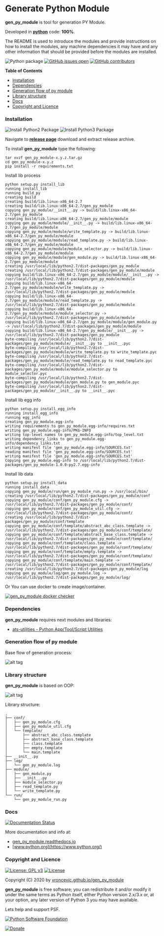 # Generate Python Module

**gen_py_module** is tool for generation PY Module.

Developed in **[python](https://www.python.org/)** code: **100%**.

The README is used to introduce the modules and provide instructions on
how to install the modules, any machine dependencies it may have and any
other information that should be provided before the modules are installed.

![Python package](https://github.com/vroncevic/gen_py_module/workflows/Python%20package%20gen_py_module/badge.svg?branch=master) [![GitHub issues open](https://img.shields.io/github/issues/vroncevic/gen_py_module.svg)](https://github.com/vroncevic/gen_py_module/issues) [![GitHub contributors](https://img.shields.io/github/contributors/vroncevic/gen_py_module.svg)](https://github.com/vroncevic/gen_py_module/graphs/contributors)

<!-- START doctoc generated TOC please keep comment here to allow auto update -->
<!-- DON'T EDIT THIS SECTION, INSTEAD RE-RUN doctoc TO UPDATE -->
**Table of Contents**

- [Installation](#installation)
- [Dependencies](#dependencies)
- [Generation flow of py module](#generation-flow-of-py-module)
- [Library structure](#library-structure)
- [Docs](#docs)
- [Copyright and Licence](#copyright-and-licence)

<!-- END doctoc generated TOC please keep comment here to allow auto update -->

### Installation

![Install Python2 Package](https://github.com/vroncevic/gen_py_module/workflows/Install%20Python2%20Package%20gen_py_module/badge.svg?branch=master) ![Install Python3 Package](https://github.com/vroncevic/gen_py_module/workflows/Install%20Python3%20Package%20gen_py_module/badge.svg?branch=master)

Navigate to **[release page](https://github.com/vroncevic/gen_py_module/releases)** download and extract release archive.

To install **gen_py_module** type the following:
```
tar xvzf gen_py_module-x.y.z.tar.gz
cd gen_py_module-x.y.z
pip install -r requirements.txt
```

Install lib process
```
python setup.py install_lib
running install_lib
running build_py
creating build
creating build/lib.linux-x86_64-2.7
creating build/lib.linux-x86_64-2.7/gen_py_module
copying gen_py_module/__init__.py -> build/lib.linux-x86_64-2.7/gen_py_module
creating build/lib.linux-x86_64-2.7/gen_py_module/module
copying gen_py_module/module/__init__.py -> build/lib.linux-x86_64-2.7/gen_py_module/module
copying gen_py_module/module/write_template.py -> build/lib.linux-x86_64-2.7/gen_py_module/module
copying gen_py_module/module/read_template.py -> build/lib.linux-x86_64-2.7/gen_py_module/module
copying gen_py_module/module/module_selector.py -> build/lib.linux-x86_64-2.7/gen_py_module/module
copying gen_py_module/module/gen_module.py -> build/lib.linux-x86_64-2.7/gen_py_module/module
creating /usr/local/lib/python2.7/dist-packages/gen_py_module
creating /usr/local/lib/python2.7/dist-packages/gen_py_module/module
copying build/lib.linux-x86_64-2.7/gen_py_module/module/__init__.py -> /usr/local/lib/python2.7/dist-packages/gen_py_module/module
copying build/lib.linux-x86_64-2.7/gen_py_module/module/write_template.py -> /usr/local/lib/python2.7/dist-packages/gen_py_module/module
copying build/lib.linux-x86_64-2.7/gen_py_module/module/read_template.py -> /usr/local/lib/python2.7/dist-packages/gen_py_module/module
copying build/lib.linux-x86_64-2.7/gen_py_module/module/module_selector.py -> /usr/local/lib/python2.7/dist-packages/gen_py_module/module
copying build/lib.linux-x86_64-2.7/gen_py_module/module/gen_module.py -> /usr/local/lib/python2.7/dist-packages/gen_py_module/module
copying build/lib.linux-x86_64-2.7/gen_py_module/__init__.py -> /usr/local/lib/python2.7/dist-packages/gen_py_module
byte-compiling /usr/local/lib/python2.7/dist-packages/gen_py_module/module/__init__.py to __init__.pyc
byte-compiling /usr/local/lib/python2.7/dist-packages/gen_py_module/module/write_template.py to write_template.pyc
byte-compiling /usr/local/lib/python2.7/dist-packages/gen_py_module/module/read_template.py to read_template.pyc
byte-compiling /usr/local/lib/python2.7/dist-packages/gen_py_module/module/module_selector.py to module_selector.pyc
byte-compiling /usr/local/lib/python2.7/dist-packages/gen_py_module/module/gen_module.py to gen_module.pyc
byte-compiling /usr/local/lib/python2.7/dist-packages/gen_py_module/__init__.py to __init__.pyc
```

Install lib egg info
```
python setup.py install_egg_info
running install_egg_info
running egg_info
creating gen_py_module.egg-info
writing requirements to gen_py_module.egg-info/requires.txt
writing gen_py_module.egg-info/PKG-INFO
writing top-level names to gen_py_module.egg-info/top_level.txt
writing dependency_links to gen_py_module.egg-info/dependency_links.txt
writing manifest file 'gen_py_module.egg-info/SOURCES.txt'
reading manifest file 'gen_py_module.egg-info/SOURCES.txt'
writing manifest file 'gen_py_module.egg-info/SOURCES.txt'
Copying gen_py_module.egg-info to /usr/local/lib/python2.7/dist-packages/gen_py_module-1.0.0-py2.7.egg-info
```

Install lib data
```
python setup.py install_data
running install_data
copying gen_py_module/run/gen_py_module_run.py -> /usr/local/bin/
creating /usr/local/lib/python2.7/dist-packages/gen_py_module/conf
copying gen_py_module/conf/gen_py_module.cfg -> /usr/local/lib/python2.7/dist-packages/gen_py_module/conf/
copying gen_py_module/conf/gen_py_module_util.cfg -> /usr/local/lib/python2.7/dist-packages/gen_py_module/conf/
creating /usr/local/lib/python2.7/dist-packages/gen_py_module/conf/template
copying gen_py_module/conf/template/abstract_abc_class.template -> /usr/local/lib/python2.7/dist-packages/gen_py_module/conf/template/
copying gen_py_module/conf/template/abstract_base_class.template -> /usr/local/lib/python2.7/dist-packages/gen_py_module/conf/template/
copying gen_py_module/conf/template/class.template -> /usr/local/lib/python2.7/dist-packages/gen_py_module/conf/template/
copying gen_py_module/conf/template/empty.template -> /usr/local/lib/python2.7/dist-packages/gen_py_module/conf/template/
copying gen_py_module/conf/template/main.template -> /usr/local/lib/python2.7/dist-packages/gen_py_module/conf/template/
creating /usr/local/lib/python2.7/dist-packages/gen_py_module/log
copying gen_py_module/log/gen_py_module.log -> /usr/local/lib/python2.7/dist-packages/gen_py_module/log/
```

Or You can use docker to create image/container.

[![gen_py_module docker checker](https://github.com/vroncevic/gen_py_module/workflows/gen_py_module%20docker%20checker/badge.svg)](https://github.com/vroncevic/gen_py_module/actions?query=workflow%3A%22gen_py_module+docker+checker%22)

### Dependencies

**gen_py_module** requires next modules and libraries:

* [ats-utilities - Python App/Tool/Script Utilities](https://vroncevic.github.io/ats_utilities)

### Generation flow of py module

Base flow of generation process:

![alt tag](https://raw.githubusercontent.com/vroncevic/gen_py_module/dev/docs/gen_py_module_flow.png)

### Library structure

**gen_py_module** is based on OOP:

![alt tag](https://raw.githubusercontent.com/vroncevic/gen_py_module/dev/docs/gen_py_module.png)

Library structure:
```
.
├── conf/
│   ├── gen_py_module.cfg
│   ├── gen_py_module_util.cfg
│   └── template/
│       ├── abstract_abc_class.template
│       ├── abstract_base_class.template
│       ├── class.template
│       ├── empty.template
│       └── main.template
├── __init__.py
├── log/
│   └── gen_py_module.log
├── module/
│   ├── gen_module.py
│   ├── __init__.py
│   ├── module_selector.py
│   ├── read_template.py
│   └── write_template.py
└── run/
    └── gen_py_module_run.py
```

### Docs

[![Documentation Status](https://readthedocs.org/projects/gen_py_module/badge/?version=latest)](https://gen_py_module.readthedocs.io/projects/gen_py_module/en/latest/?badge=latest)

More documentation and info at:
* [gen_py_module.readthedocs.io](https://gen_py_module.readthedocs.io/en/latest/)
* [www.python.org](https://www.python.org/)

### Copyright and Licence

[![License: GPL v3](https://img.shields.io/badge/License-GPLv3-blue.svg)](https://www.gnu.org/licenses/gpl-3.0) [![License](https://img.shields.io/badge/License-Apache%202.0-blue.svg)](https://opensource.org/licenses/Apache-2.0)

Copyright (C) 2020 by [vroncevic.github.io/gen_py_module](https://vroncevic.github.io/gen_py_module/)

**gen_py_module** is free software; you can redistribute it and/or modify
it under the same terms as Python itself, either Python version 2.x/3.x or,
at your option, any later version of Python 3 you may have available.

Lets help and support PSF.

[![Python Software Foundation](https://raw.githubusercontent.com/vroncevic/gen_py_module/dev/docs/psf-logo-alpha.png)](https://www.python.org/psf/)

[![Donate](https://www.paypalobjects.com/en_US/i/btn/btn_donateCC_LG.gif)](https://psfmember.org/index.php?q=civicrm/contribute/transact&reset=1&id=2)
